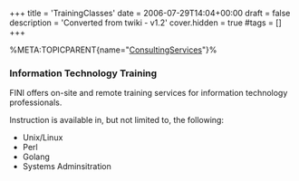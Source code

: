 +++
title = 'TrainingClasses'
date = 2006-07-29T14:04+00:00
draft = false
description = 'Converted from twiki - v1.2'
cover.hidden = true
#tags = []
+++

%META:TOPICPARENT{name="[ConsultingServices](ConsultingServices "wikilink")"}%

### Information Technology Training

FINI offers on-site and remote training services for information
technology professionals.

Instruction is available in, but not limited to, the following:

- Unix/Linux
- Perl
- Golang
- Systems Adminsitration
